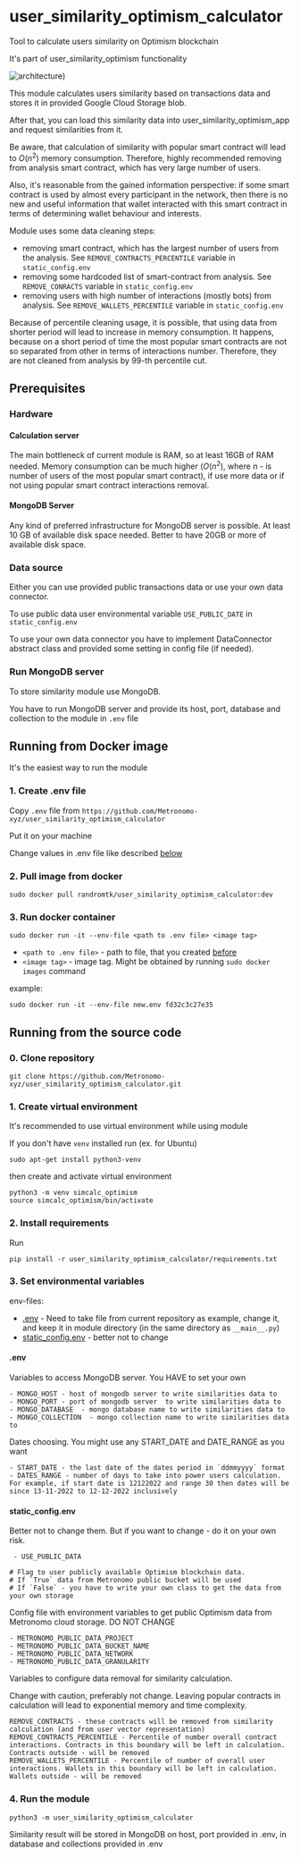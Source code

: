 # user_similarity_optimism_calculator
Tool to calculate users similarity on Optimism blockchain

It's part of user_similarity_optimism functionality

![architecture](http://dl3.joxi.net/drive/2024/02/25/0016/0232/1081576/76/fcf7b0a8f8.jpg))

This module calculates users similarity based on transactions data and stores it in provided Google Cloud Storage blob.

After that, you can load this similarity data into user_similarity_optimism_app and request similarities from it.

Be aware, that calculation of similarity with popular smart contract will lead to $O(n^2)$ memory consumption. Therefore, highly recommended removing from analysis smart contract, which has very large number of users.

Also, it's reasonable from the gained information perspective: if some smart contract is used by almost every participant in the network, then there is no new and useful information that wallet interacted with this smart contract in terms of determining wallet behaviour and interests.

Module uses some data cleaning steps:
- removing smart contract, which has the largest number of users from the analysis. See `REMOVE_CONTRACTS_PERCENTILE` variable in `static_config.env` 
- removing some hardcoded list of smart-contract from analysis. See `REMOVE_CONRACTS` variable in `static_config.env`
- removing users with high number of interactions (mostly bots) from analysis. See `REMOVE_WALLETS_PERCENTILE` variable in `static_config.env`

Because of percentile cleaning usage, it is possible, that using data from shorter period will lead to increase in memory consumption.
It happens, because on a short period of time the most popular smart contracts are not so separated from other in terms of interactions number. Therefore, they are not cleaned from analysis by 99-th percentile cut.

## Prerequisites

### Hardware
#### Calculation server
The main bottleneck of current module is RAM, so at least 16GB of RAM needed. Memory consumption can be much higher ($O(n^2)$, where $n$ - is number of users of the most popular smart contract), if use more data or if not using popular smart contract interactions removal.

#### MongoDB Server
Any kind of preferred infrastructure for MongoDB server is possible. At least 10 GB of available disk space needed. Better to have 20GB or more of available disk space.

### Data source
Either you can use provided public transactions data or use your own data connector. 

To use public data user environmental variable `USE_PUBLIC_DATE` in `static_config.env`

To use your own data connector you have to implement DataConnector abstract class and provided some setting in config file (if needed). 

### Run MongoDB server

To store similarity module use MongoDB. 

You have to run MongoDB server and provide its host, port, database and collection to the module in `.env` file

## Running from Docker image
It's the easiest way to run the module

### 1. Create .env file

Copy `.env` file from `https://github.com/Metronomo-xyz/user_similarity_optimism_calculator`

Put it on your machine

Change values in .env file like described [below](#env)

### 2. Pull image from docker

```
sudo docker pull randromtk/user_similarity_optimism_calculator:dev
```

### 3. Run docker container

```
sudo docker run -it --env-file <path to .env file> <image tag>
```

- `<path to .env file>` - path to file, that you created [before](#1createenvfile)
- `<image tag>` - image tag. Might be obtained by running `sudo docker images` command

example:
```
sudo docker run -it --env-file new.env fd32c3c27e35
```

## Running from the source code

### 0. Clone repository

`git clone https://github.com/Metronomo-xyz/user_similarity_optimism_calculator.git`

### 1. Create virtual environment

It's recommended to use virtual environment while using module

If you don't have `venv` installed run (ex. for Ubuntu)
```
sudo apt-get install python3-venv
```
then create and activate virtual environment
```
python3 -m venv simcalc_optimism
source simcalc_optimism/bin/activate
```

### 2. Install requirements
Run
```
pip install -r user_similarity_optimism_calculator/requirements.txt
```

### 3. Set environmental variables

env-files:
- [.env](#env) - Need to take file from current repository as example, change it, and keep it in module directory (in the same directory as `__main__.py`)
- [static_config.env](#static_configenv) - better not to change

#### .env

Variables to access MongoDB server. You HAVE to set your own

```
- MONGO_HOST - host of mongodb server to write similarities data to
- MONGO_PORT - port of mongodb server  to write similarities data to
- MONGO_DATABASE  - mongo database name to write similarities data to
- MONGO_COLLECTION  - mongo collection name to write similarities data to
```

Dates choosing. You might use any START_DATE and DATE_RANGE as you want
```
- START_DATE - the last date of the dates period in `ddmmyyyy` format
- DATES_RANGE - number of days to take into power users calculation. For example, if start date is 12122022 and range 30 then dates will be since 13-11-2022 to 12-12-2022 inclusively
```
#### static_config.env
Better not to change them. But if you want to change - do it on your own risk.
```
 - USE_PUBLIC_DATA
 
# Flag to user publicly available Optimism blockchain data.
# If `True` data from Metronomo public bucket will be used
# If `False` - you have to write your own class to get the data from your own storage 

```

Config file with environment variables to get public Optimism data from Metronomo cloud storage. DO NOT CHANGE
```
- METRONOMO_PUBLIC_DATA_PROJECT
- METRONOMO_PUBLIC_DATA_BUCKET_NAME
- METRONOMO_PUBLIC_DATA_NETWORK
- METRONOMO_PUBLIC_DATA_GRANULARITY
```

Variables to configure data removal for similarity calculation.

Change with caution, preferably not change. Leaving popular contracts in calculation will lead to exponential memory and time complexity.

```
REMOVE_CONTRACTS - these contracts will be removed from similarity calculation (and from user vector representation)
REMOVE_CONTRACTS_PERCENTILE - Percentile of number overall contract interactions. Contracts in this boundary will be left in calculation. Contracts outside - will be removed
REMOVE_WALLETS_PERCENTILE - Percentile of number of overall user interactions. Wallets in this boundary will be left in calculation. Wallets outside - will be removed
```

### 4. Run the module

```python3 -m user_similarity_optimism_calculator```

Similarity result will be stored in MongoDB on host, port provided in .env, in database and collections provided in .env

